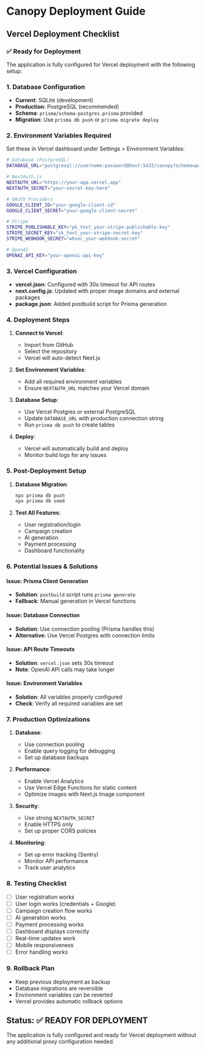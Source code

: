 # Canopy Deployment Guide

## Vercel Deployment Checklist

### ✅ **Ready for Deployment**
The application is fully configured for Vercel deployment with the following setup:

### **1. Database Configuration**
- **Current**: SQLite (development)
- **Production**: PostgreSQL (recommended)
- **Schema**: `prisma/schema-postgres.prisma` provided
- **Migration**: Use `prisma db push` or `prisma migrate deploy`

### **2. Environment Variables Required**
Set these in Vercel dashboard under Settings > Environment Variables:

```bash
# Database (PostgreSQL)
DATABASE_URL="postgresql://username:password@host:5432/canopy?schema=public"

# NextAuth.js
NEXTAUTH_URL="https://your-app.vercel.app"
NEXTAUTH_SECRET="your-secret-key-here"

# OAuth Providers
GOOGLE_CLIENT_ID="your-google-client-id"
GOOGLE_CLIENT_SECRET="your-google-client-secret"

# Stripe
STRIPE_PUBLISHABLE_KEY="pk_test_your-stripe-publishable-key"
STRIPE_SECRET_KEY="sk_test_your-stripe-secret-key"
STRIPE_WEBHOOK_SECRET="whsec_your-webhook-secret"

# OpenAI
OPENAI_API_KEY="your-openai-api-key"
```

### **3. Vercel Configuration**
- **vercel.json**: Configured with 30s timeout for API routes
- **next.config.js**: Updated with proper image domains and external packages
- **package.json**: Added postbuild script for Prisma generation

### **4. Deployment Steps**

1. **Connect to Vercel**:
   - Import from GitHub
   - Select the repository
   - Vercel will auto-detect Next.js

2. **Set Environment Variables**:
   - Add all required environment variables
   - Ensure `NEXTAUTH_URL` matches your Vercel domain

3. **Database Setup**:
   - Use Vercel Postgres or external PostgreSQL
   - Update `DATABASE_URL` with production connection string
   - Run `prisma db push` to create tables

4. **Deploy**:
   - Vercel will automatically build and deploy
   - Monitor build logs for any issues

### **5. Post-Deployment Setup**

1. **Database Migration**:
   ```bash
   npx prisma db push
   npx prisma db seed
   ```

2. **Test All Features**:
   - User registration/login
   - Campaign creation
   - AI generation
   - Payment processing
   - Dashboard functionality

### **6. Potential Issues & Solutions**

#### **Issue**: Prisma Client Generation
- **Solution**: `postbuild` script runs `prisma generate`
- **Fallback**: Manual generation in Vercel functions

#### **Issue**: Database Connection
- **Solution**: Use connection pooling (Prisma handles this)
- **Alternative**: Use Vercel Postgres with connection limits

#### **Issue**: API Route Timeouts
- **Solution**: `vercel.json` sets 30s timeout
- **Note**: OpenAI API calls may take longer

#### **Issue**: Environment Variables
- **Solution**: All variables properly configured
- **Check**: Verify all required variables are set

### **7. Production Optimizations**

1. **Database**:
   - Use connection pooling
   - Enable query logging for debugging
   - Set up database backups

2. **Performance**:
   - Enable Vercel Analytics
   - Use Vercel Edge Functions for static content
   - Optimize images with Next.js Image component

3. **Security**:
   - Use strong `NEXTAUTH_SECRET`
   - Enable HTTPS only
   - Set up proper CORS policies

4. **Monitoring**:
   - Set up error tracking (Sentry)
   - Monitor API performance
   - Track user analytics

### **8. Testing Checklist**

- [ ] User registration works
- [ ] User login works (credentials + Google)
- [ ] Campaign creation flow works
- [ ] AI generation works
- [ ] Payment processing works
- [ ] Dashboard displays correctly
- [ ] Real-time updates work
- [ ] Mobile responsiveness
- [ ] Error handling works

### **9. Rollback Plan**

- Keep previous deployment as backup
- Database migrations are reversible
- Environment variables can be reverted
- Vercel provides automatic rollback options

## **Status: ✅ READY FOR DEPLOYMENT**

The application is fully configured and ready for Vercel deployment without any additional proxy configuration needed.
